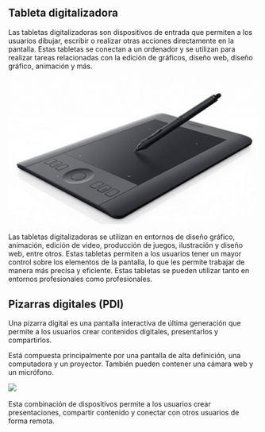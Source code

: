 ## Tableta digitalizadora

Las tabletas digitalizadoras son dispositivos de entrada que permiten a los usuarios dibujar, escribir o realizar otras acciones directamente en la pantalla. Estas tabletas se conectan a un ordenador y se utilizan para realizar tareas relacionadas con la edición de gráficos, diseño web, diseño gráfico, animación y más.

![](img/UD_10_-_Perif%C3%A9ricos_%28tema_completo%29101.png)

Las tabletas digitalizadoras se utilizan en entornos de diseño gráfico, animación, edición de video, producción de juegos, ilustración y diseño web, entre otros. Estas tabletas permiten a los usuarios tener un mayor control sobre los elementos de la pantalla, lo que les permite trabajar de manera más precisa y eficiente. Estas tabletas se pueden utilizar tanto en entornos profesionales como profesionales.

## Pizarras digitales (PDI)

Una pizarra digital es una pantalla interactiva de última generación que permite a los usuarios crear contenidos digitales, presentarlos y compartirlos.

Está compuesta principalmente por una pantalla de alta definición, una computadora y un proyector. También pueden contener una cámara web y un micrófono.

![](img/2022-12-04-22-21-02.png)

Esta combinación de dispositivos permite a los usuarios crear presentaciones, compartir contenido y conectar con otros usuarios de forma remota.

